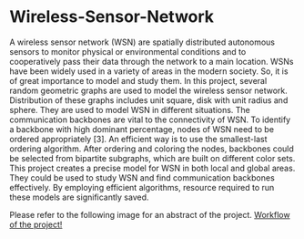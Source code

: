 # Wireless-Sensor-Network

A wireless sensor network (WSN) are spatially distributed autonomous sensors to monitor physical or environmental conditions and to cooperatively pass their data through the network to a main location. WSNs have been widely used in a variety of areas in the modern society. So, it is of great importance to model and study them.
In this project, several random geometric graphs are used to model the wireless sensor network. Distribution of these graphs includes unit square, disk with unit radius and sphere. They are used to model WSN in different situations. The communication backbones are vital to the connectivity of WSN. To identify a backbone with high dominant percentage, nodes of WSN need to be ordered appropriately [3]. An efficient way is to use the smallest-last ordering algorithm. After ordering and coloring the nodes, backbones could be selected from bipartite subgraphs, which are built on different color sets.
This project creates a precise model for WSN in both local and global areas. They could be used to study WSN and find communication backbones effectively. By employing efficient algorithms, resource required to run these models are significantly saved. 

Please refer to the following image for an abstract of the project.
[Workflow of the project!](d.png)
